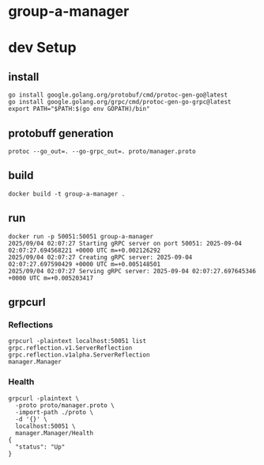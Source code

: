# group-a-manager

# dev Setup 

## install
```
go install google.golang.org/protobuf/cmd/protoc-gen-go@latest
go install google.golang.org/grpc/cmd/protoc-gen-go-grpc@latest
export PATH="$PATH:$(go env GOPATH)/bin"

```

## protobuff generation
```
protoc --go_out=. --go-grpc_out=. proto/manager.proto
```

## build
```
docker build -t group-a-manager . 

```
## run
```
docker run -p 50051:50051 group-a-manager
2025/09/04 02:07:27 Starting gRPC server on port 50051: 2025-09-04 02:07:27.694568221 +0000 UTC m=+0.002126292
2025/09/04 02:07:27 Creating gRPC server: 2025-09-04 02:07:27.697590429 +0000 UTC m=+0.005148501
2025/09/04 02:07:27 Serving gRPC server: 2025-09-04 02:07:27.697645346 +0000 UTC m=+0.005203417

```

## grpcurl

### Reflections
```
grpcurl -plaintext localhost:50051 list          
grpc.reflection.v1.ServerReflection
grpc.reflection.v1alpha.ServerReflection
manager.Manager

```

### Health

```
grpcurl -plaintext \
  -proto proto/manager.proto \
  -import-path ./proto \
  -d '{}' \
  localhost:50051 \
  manager.Manager/Health 
{
  "status": "Up"
}
````